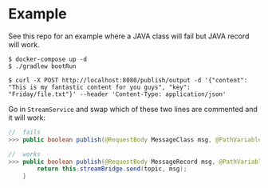 # Example

See this repo for an example where a JAVA class will fail but JAVA record will work.

```
$ docker-compose up -d
$ ./gradlew bootRun
```

```
$ curl -X POST http://localhost:8080/publish/output -d '{"content": "This is my fantastic content for you guys", "key": "Friday/file.txt"}' --header 'Content-Type: application/json'
```

Go in `StreamService` and swap which of these two lines are commented and it will work:

```java
//	fails
>>>	public boolean publish(@RequestBody MessageClass msg, @PathVariable String topic) {

//	works
>>>	public boolean publish(@RequestBody MessageRecord msg, @PathVariable String topic) {
		return this.streamBridge.send(topic, msg);
	}
```